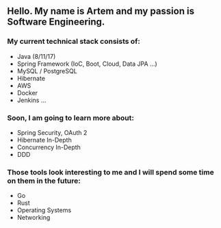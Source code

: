## Hello. My name is Artem and my passion is Software Engineering.

### My current technical stack consists of:
- Java (8/11/17)
- Spring Framework (IoC, Boot, Cloud, Data JPA ...)
- MySQL / PostgreSQL
- Hibernate
- AWS
- Docker
- Jenkins
...

### Soon, I am going to learn more about:
- Spring Security, OAuth 2
- Hibernate In-Depth
- Concurrency In-Depth
- DDD

### Those tools look interesting to me and I will spend some time on them in the future:
- Go
- Rust
- Operating Systems
- Networking
